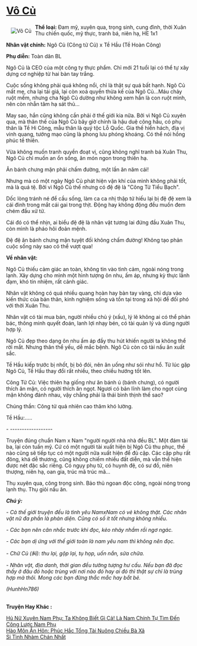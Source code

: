 <a href="https://utruyen.com/vo-cu/24721/" title="Vô Củ"><h1>Vô Củ</h1></a><div style="display:table"><img align="right" style="float: left; padding: 10px;" src="https://utruyen.com/images/story/200x260/vo-cu.jpg" alt="Vô Củ"><b>Thể loại: </b>Đam mỹ, xuyên qua, trọng sinh, cung đình, thời Xuân Thu chiến quốc, mỹ thực, tranh bá, niên hạ, HE 1x1<p></p><b>Nhân vật chính:</b> Ngô Củ (Công tử Củ) x Tề Hầu (Tề Hoàn Công)<p></p><b>Phụ diễn:</b> Toàn dân BL<p></p>Ngô Củ là CEO của một công ty thực phẩm. Chỉ mới 21 tuổi lại có thể tự xây dựng cơ nghiệp từ hai bàn tay trắng.<p></p>Cuộc sống không phải quá không nổi, chỉ là thật sự quá bất hạnh. Ngô Củ mất mẹ, cha lại tái giá, lại còn xoá quyền thừa kế của Ngô Củ...Máu chảy ruột mềm, nhưng cha Ngô Củ dường như không xem hắn là con ruột mình, nên còn nhẫn tâm hạ sát thủ...<p></p>May sao, hắn cũng không cần phải ở thế giới kia nữa. Bởi vì Ngô Củ xuyên qua, mà thân thế của Ngô Củ bây giờ chính là hậu duệ công hầu, có phụ thân là Tề Hi Công, mẫu thân là quý tộc Lỗ Quốc. Gia thế hiển hách, địa vị vinh quang, tướng mạo cũng là phong lưu phóng khoáng. Có thể nói hồng phúc tề thiên.<p></p>Vừa không muốn tranh quyền đoạt vị, cũng không nghĩ tranh bá Xuân Thu, Ngô Củ chỉ muốn an ổn sống, ăn món ngon trong thiên hạ.<p></p>Ăn bánh chưng mặn phải chấm đường, một lần ăn năm cái!<p></p>Nhưng mà có một ngày Ngô Củ phát hiện vận khí của mình không phải tốt, mà là quá tệ. Bởi vì Ngô Củ thế nhưng có đệ đệ là "Công Tử Tiểu Bạch".<p></p>Dốc lòng tránh né để cầu sống, làm ca ca nhị thập tứ hiếu lại bị đệ đệ xem là cái đinh trong mắt cái gai trong thịt. Động hay không động đều muốn đem chém đầu xử tử.<p></p>Cái đó có thể nhịn, ai biểu đệ đệ là nhân vật tương lai đứng đầu Xuân Thu, còn mình là pháo hôi đoản mệnh.<p></p>Đệ đệ ăn bánh chưng mặn tuyệt đối không chấm đường! Không tạo phản cuộc sống này sao có thể vượt qua!<p></p><b>Về nhân vật:</b><p></p>Ngô Củ thiếu cảm giác an toàn, không tin vào tình cảm, ngoài nóng trong lạnh. Xây dựng cho mình một hình tượng ôn nhu, ấm áp, nhưng kỳ thực lãnh đạm, khó tín nhiệm, rất cảnh giác.<p></p>Nhân vật không có quá nhiều quang hoàn hay bàn tay vàng, chỉ dựa vào kiến thức của bản thân, kinh nghiệm sống và tồn tại trong xã hội để đối phó với thời Xuân Thu.<p></p>Nhân vật có tài mua bán, người nhiều chủ ý (xấu), lý lẽ không ai có thể phản bác, thông minh quyết đoán, lanh lợi nhạy bén, có tài quản lý và dùng người hợp lý.<p></p>Ngô Củ đẹp theo dạng ôn nhu ấm áp đầy thu hút khiến người ta không thể rời mắt. Nhưng thân thể yếu, dễ mắc bệnh. Ngô Củ còn có tài nấu ăn xuất sắc. <p></p>Tề Hầu kiếp trước bị nhốt, bị bỏ đói, nên ăn uống như sói như hổ. Từ lúc gặp Ngô Củ, Tề Hầu thay đổi rất nhiều, theo chiều hướng tốt lên.<p></p>Công Tử Củ: Việc thiên hạ giống như ăn bánh ú (bánh chưng), có người thích ăn mặn, có người thích ăn ngọt. Ngươi có bản lĩnh làm cho ngọt cùng mặn không đánh nhau, vậy chẳng phải là thái bình thịnh thế sao?<p></p>Chúng thần: Công tử quả nhiên cao thâm khó lường.<p></p>Tề Hầu:.....<p></p>- ------------------<p></p>Truyện đúng chuẩn Nam x Nam "người người nhà nhà đều BL". Một đám tài ba, lại còn tuấn mỹ. Cứ có một người tài xuất hiện bị Ngô Củ thu phục, thể nào cũng sẽ tiếp tục có một người nữa xuất hiện để đủ cặp. Các cặp phụ rất đông, khá dễ thương, cũng không chiếm nhiều đất diễn, mà vẫn thể hiện được nét đặc sắc riêng. Có ngụy phụ tử, có huynh đệ, có sư đồ, niên thượng, niên hạ, oan gia, trúc mã trúc mã...<p></p>Thụ xuyên qua, công trọng sinh. Bảo thủ ngoan độc công, ngoài nóng trong lạnh thụ. Thụ giỏi nấu ăn.<p></p><i><b>Chú ý:</b></i><p></p><i>- Cả thế giới truyện đều là tình yêu NamxNam có vẻ không thật. Các nhân vật nữ đa phần là phản diện. Cũng có số ít tốt nhưng không nhiều.</i><p></p><i>- Các bạn nên cân nhắc trước khi đọc, kẻo nhảy nhầm rồi ngơ ngác.</i><p></p><i>- Các bạn dị ứng với thế giới toàn là nam yêu nam thì không nên đọc.</i><p></p><i>- Chữ Củ (糾): thu lại, gộp lại, tụ họp, uốn nắn, sửa chữa.</i><p></p><i>- Nhân vật, địa danh, thời gian đều tưởng tượng hư cấu. Nếu bạn đã đọc thấy ở đâu đó hoặc trùng với nơi nào đó hay ai đó thì thật sự chỉ là trùng hợp mà thôi. Mong các bạn đừng thắc mắc hay bắt bẻ.</i><p></p><i>(HunhHn786)</i></div><p><br><b>Truyện Hay Khác :</b></p><a href="https://utruyen.com/hu-nu-xuyen-nam-phu-ta-khong-biet-gi-ca-la-nam-chinh-tu-tim-den/11871/" alt="Hủ Nữ Xuyên Nam Phụ: Ta Không Biết Gì Cả! Là Nam Chính Tự Tìm Đến">Hủ Nữ Xuyên Nam Phụ: Ta Không Biết Gì Cả! Là Nam Chính Tự Tìm Đến</a><br/><a href="https://github.com/quanluxury/ngontinhhot/tree/master/truyenhay/15986/" alt="Công Lược Nam Phụ">Công Lược Nam Phụ</a><br/><a href="https://truyenngontinhay.wordpress.com/2019/10/03/hao-mon-an-hon-phuc-hac-tong-tai-nuong-chieu-ba-xa/" alt="Hào Môn Ẩn Hôn: Phúc Hắc Tổng Tài Nuông Chiều Bà Xã">Hào Môn Ẩn Hôn: Phúc Hắc Tổng Tài Nuông Chiều Bà Xã</a><br/><a href="https://github.com/quanluxury/ngontinh_sac/tree/master/truyenhay/19249/" alt="Si Tình Nhàm Chán Nhất">Si Tình Nhàm Chán Nhất</a><br/>